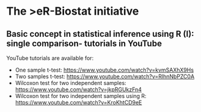 
# The >eR-Biostat initiative
## Basic concept in statistical inference using R (I): single comparison- tutorials in YouTube

YouTube tutorials are available for:
* One sample t-test: https://www.youtube.com/watch?v=kvmSAXhX9Hs
* Two samples t-test: https://www.youtube.com/watch?v=RlhnNbPZC0A
* Wilcoxon test for two independent samples: https://www.youtube.com/watch?v=jkpRGUkzFn4
* Wilcoxon test for two independent samples using R: https://www.youtube.com/watch?v=KroKhtCD9eE

